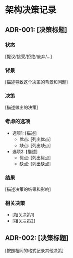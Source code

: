 # 架构决策记录

## ADR-001: [决策标题]

### 状态
[提议/接受/拒绝/废弃/...]

### 背景
[描述导致这个决策的背景和问题]

### 决策
[描述做出的决策]

### 考虑的选项
- 选项1: [描述]
  - 优点: [列出优点]
  - 缺点: [列出缺点]
- 选项2: [描述]
  - 优点: [列出优点]
  - 缺点: [列出缺点]

### 结果
[描述决策的结果和影响]

### 相关决策
- [相关决策1]
- [相关决策2]

## ADR-002: [决策标题]

[按照相同的格式记录其他决策]